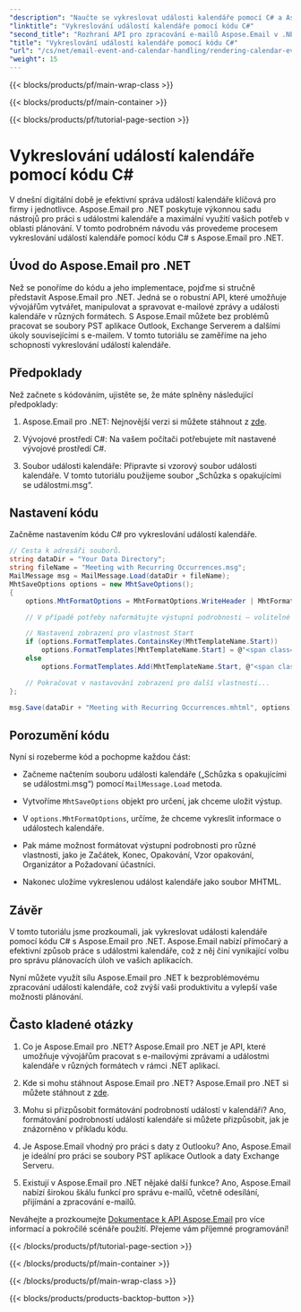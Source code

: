 ```yaml
---
"description": "Naučte se vykreslovat události kalendáře pomocí C# a Aspose.Email pro .NET. Snadno vytvářejte interaktivní plány."
"linktitle": "Vykreslování událostí kalendáře pomocí kódu C#"
"second_title": "Rozhraní API pro zpracování e-mailů Aspose.Email v .NET"
"title": "Vykreslování událostí kalendáře pomocí kódu C#"
"url": "/cs/net/email-event-and-calendar-handling/rendering-calendar-events-using-csharp-code/"
"weight": 15
---
```


{{< blocks/products/pf/main-wrap-class >}}

{{< blocks/products/pf/main-container >}}

{{< blocks/products/pf/tutorial-page-section >}}

# Vykreslování událostí kalendáře pomocí kódu C#



V dnešní digitální době je efektivní správa událostí kalendáře klíčová pro firmy i jednotlivce. Aspose.Email pro .NET poskytuje výkonnou sadu nástrojů pro práci s událostmi kalendáře a maximální využití vašich potřeb v oblasti plánování. V tomto podrobném návodu vás provedeme procesem vykreslování událostí kalendáře pomocí kódu C# s Aspose.Email pro .NET.

## Úvod do Aspose.Email pro .NET

Než se ponoříme do kódu a jeho implementace, pojďme si stručně představit Aspose.Email pro .NET. Jedná se o robustní API, které umožňuje vývojářům vytvářet, manipulovat a spravovat e-mailové zprávy a události kalendáře v různých formátech. S Aspose.Email můžete bez problémů pracovat se soubory PST aplikace Outlook, Exchange Serverem a dalšími úkoly souvisejícími s e-mailem. V tomto tutoriálu se zaměříme na jeho schopnosti vykreslování událostí kalendáře.

## Předpoklady

Než začnete s kódováním, ujistěte se, že máte splněny následující předpoklady:

1. Aspose.Email pro .NET: Nejnovější verzi si můžete stáhnout z [zde](https://releases.aspose.com/email/net/).

2. Vývojové prostředí C#: Na vašem počítači potřebujete mít nastavené vývojové prostředí C#.

3. Soubor události kalendáře: Připravte si vzorový soubor události kalendáře. V tomto tutoriálu použijeme soubor „Schůzka s opakujícími se událostmi.msg“.

## Nastavení kódu

Začněme nastavením kódu C# pro vykreslování událostí kalendáře.

```csharp
// Cesta k adresáři souborů.
string dataDir = "Your Data Directory";
string fileName = "Meeting with Recurring Occurrences.msg";
MailMessage msg = MailMessage.Load(dataDir + fileName);
MhtSaveOptions options = new MhtSaveOptions();
{
    options.MhtFormatOptions = MhtFormatOptions.WriteHeader | MhtFormatOptions.RenderCalendarEvent;

    // V případě potřeby naformátujte výstupní podrobnosti – volitelné

    // Nastavení zobrazení pro vlastnost Start
    if (options.FormatTemplates.ContainsKey(MhtTemplateName.Start))
        options.FormatTemplates[MhtTemplateName.Start] = @"<span class='headerLineTitle'>Start:</span><span class='headerLineText'>{0}</span><br/>"; 
    else
        options.FormatTemplates.Add(MhtTemplateName.Start, @"<span class='headerLineTitle'>Start:</span><span class='headerLineText'>{0}</span><br/>");

    // Pokračovat v nastavování zobrazení pro další vlastnosti...
};

msg.Save(dataDir + "Meeting with Recurring Occurrences.mhtml", options);
```

## Porozumění kódu

Nyní si rozeberme kód a pochopme každou část:

- Začneme načtením souboru události kalendáře („Schůzka s opakujícími se událostmi.msg“) pomocí `MailMessage.Load` metoda.

- Vytvoříme `MhtSaveOptions` objekt pro určení, jak chceme uložit výstup.

- V `options.MhtFormatOptions`, určíme, že chceme vykreslit informace o událostech kalendáře.

- Pak máme možnost formátovat výstupní podrobnosti pro různé vlastnosti, jako je Začátek, Konec, Opakování, Vzor opakování, Organizátor a Požadovaní účastníci.

- Nakonec uložíme vykreslenou událost kalendáře jako soubor MHTML.

## Závěr

V tomto tutoriálu jsme prozkoumali, jak vykreslovat události kalendáře pomocí kódu C# s Aspose.Email pro .NET. Aspose.Email nabízí přímočarý a efektivní způsob práce s událostmi kalendáře, což z něj činí vynikající volbu pro správu plánovacích úloh ve vašich aplikacích.

Nyní můžete využít sílu Aspose.Email pro .NET k bezproblémovému zpracování událostí kalendáře, což zvýší vaši produktivitu a vylepší vaše možnosti plánování.

## Často kladené otázky

1. Co je Aspose.Email pro .NET?
   Aspose.Email pro .NET je API, které umožňuje vývojářům pracovat s e-mailovými zprávami a událostmi kalendáře v různých formátech v rámci .NET aplikací.

2. Kde si mohu stáhnout Aspose.Email pro .NET?
   Aspose.Email pro .NET si můžete stáhnout z [zde](https://releases.aspose.com/email/net/).

3. Mohu si přizpůsobit formátování podrobností událostí v kalendáři?
   Ano, formátování podrobností událostí kalendáře si můžete přizpůsobit, jak je znázorněno v příkladu kódu.

4. Je Aspose.Email vhodný pro práci s daty z Outlooku?
   Ano, Aspose.Email je ideální pro práci se soubory PST aplikace Outlook a daty Exchange Serveru.

5. Existují v Aspose.Email pro .NET nějaké další funkce?
   Ano, Aspose.Email nabízí širokou škálu funkcí pro správu e-mailů, včetně odesílání, přijímání a zpracování e-mailů.

Neváhejte a prozkoumejte [Dokumentace k API Aspose.Email](https://reference.aspose.com/email/net/) pro více informací a pokročilé scénáře použití. Přejeme vám příjemné programování!

{{< /blocks/products/pf/tutorial-page-section >}}

{{< /blocks/products/pf/main-container >}}

{{< /blocks/products/pf/main-wrap-class >}}

{{< blocks/products/products-backtop-button >}}